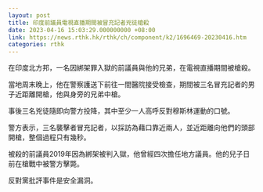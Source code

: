 ```yaml
---
layout: post
title: 印度前議員電視直播期間被冒充記者兇徒槍殺
date: 2023-04-16 15:03:29.000000000 +08:00
link: https://news.rthk.hk/rthk/ch/component/k2/1696469-20230416.htm
categories: rthk
---
```


在印度北方邦，一名因綁架罪入獄的前議員與他的兄弟，在電視直播期間被槍殺。

當地周末晚上，他在警察護送下前往一間醫院接受檢查，期間被三名冒充記者的男子近距離開槍，他與身旁的兄弟中槍。

事後三名兇徒隨即向警方投降，其中至少一人高呼反對穆斯林運動的口號。

警方表示，三名襲擊者冒充記者，以採訪為藉口靠近兩人，並近距離向他們的頭部開槍，整個過程只有幾秒。

被殺的前議員2019年因為綁架被判入獄，他曾經四次擔任地方議員。他的兒子日前在槍戰中被警方擊斃。

反對黨批評事件是安全漏洞。
